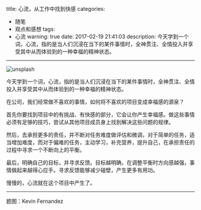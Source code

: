 title: 心流，从工作中找到快感
categories:
  - 随笔
  - 观点和感想
tags:
  - 心流
warning: true
date: 2017-02-19 21:41:03
description: 今天学到一个词，心流，指的是当人们沉浸在当下的某件事情时，全神贯注、全情投入并享受其中从而体验到的一种幸福的精神状态。
---

![unsplash](http://ww1.sinaimg.cn/large/6c0378f8gy1fcw3j2r63aj20p00dw0uc)

今天学到一个词，心流，指的是当人们沉浸在当下的某件事情时，全神贯注、全情投入并享受其中从而体验到的一种幸福的精神状态。

<!--more-->

在公司，我们经常做不喜欢的事情，如何将不喜欢的项目变成幸福感的源泉？

首先你要找到项目中的有挑战、有快感的部分，它会让你产生幸福感。做这些事情必须有足够的技巧，尝试从其他项目成员身上找到解决这些问题的规律。

然后，去承担更多的责任，并不断对任务难度做评估和微调，对于简单的任务，适当增加难度，而对于偏难的任务，主动学习，补充营养，提升自己，在承担责任的过程中寻求一个不断向上的平衡。

最后，明确自己的目标，并寻求反馈。目标越明确，在调整平衡时方向感越强，事情做起来越得心应手。寻求反馈能够减少碰壁，产生更多有用功。

慢慢的，心流就在这个项目中产生了。

---

题图：Kevin Fernandez
